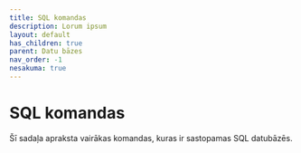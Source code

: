 ```yaml
---
title: SQL komandas
description: Lorum ipsum
layout: default
has_children: true
parent: Datu bāzes
nav_order: -1
nesakuma: true
---
```


# SQL komandas

Šī sadaļa apraksta vairākas komandas, kuras ir sastopamas SQL datubāzēs.